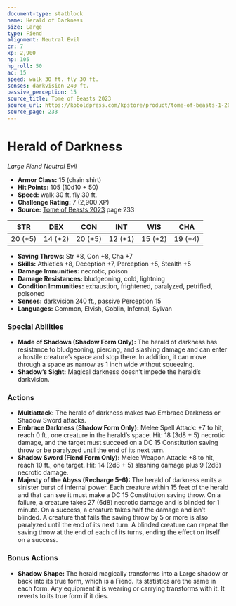 ```yaml
---
document-type: statblock
name: Herald of Darkness
size: Large
type: Fiend
alignment: Neutral Evil
cr: 7
xp: 2,900
hp: 105
hp_roll: 50
ac: 15
speed: walk 30 ft. fly 30 ft.
senses: darkvision 240 ft. 
passive_perception: 15
source_title: Tome of Beasts 2023
source_url: https://koboldpress.com/kpstore/product/tome-of-beasts-1-2023-edition/
source_page: 233
---
```


# Herald of Darkness

*Large* *Fiend* *Neutral Evil*

- **Armor Class:** 15 (chain shirt)
- **Hit Points:** 105 (10d10 + 50)
- **Speed:** walk 30 ft. fly 30 ft.
- **Challenge Rating:** 7 (2,900 XP)
- **Source:** [Tome of Beasts 2023](https://koboldpress.com/kpstore/product/tome-of-beasts-1-2023-edition/) page 233

| STR | DEX | CON | INT | WIS | CHA |
| --- | --- | --- | --- | --- | --- |
| 20 (+5) | 14 (+2) | 20 (+5) | 12 (+1) | 15 (+2) | 19 (+4) |

- **Saving Throws**: Str +8, Con +8, Cha +7
- **Skills:** Athletics +8, Deception +7, Perception +5, Stealth +5
- **Damage Immunities:** necrotic, poison
- **Damage Resistances:** bludgeoning, cold, lightning
- **Condition Immunities:** exhaustion, frightened, paralyzed, petrified, poisoned
- **Senses:** darkvision 240 ft., passive Perception 15
- **Languages:** Common, Elvish, Goblin, Infernal, Sylvan

### Special Abilities

- **Made of Shadows (Shadow Form Only):** The herald of darkness has resistance to bludgeoning, piercing, and slashing damage and can enter a hostile creature’s space and stop there. In addition, it can move through a space as narrow as 1 inch wide without squeezing.
- **Shadow’s Sight:** Magical darkness doesn’t impede the herald’s darkvision.

### Actions

- **Multiattack:** The herald of darkness makes two Embrace Darkness or Shadow Sword attacks.
- **Embrace Darkness (Shadow Form Only):** Melee Spell Attack: +7 to hit, reach 0 ft., one creature in the herald’s space. Hit: 18 (3d8 + 5) necrotic damage, and the target must succeed on a DC 15 Constitution saving throw or be paralyzed until the end of its next turn.
- **Shadow Sword (Fiend Form Only):** Melee Weapon Attack: +8 to hit, reach 10 ft., one target. Hit: 14 (2d8 + 5) slashing damage plus 9 (2d8) necrotic damage.
- **Majesty of the Abyss (Recharge 5–6):** The herald of darkness emits a sinister burst of infernal power. Each creature within 15 feet of the herald and that can see it must make a DC 15 Constitution saving throw. On a failure, a creature takes 27 (6d8) necrotic damage and is blinded for 1 minute. On a success, a creature takes half the damage and isn’t blinded. A creature that fails the saving throw by 5 or more is also paralyzed until the end of its next turn. A blinded creature can repeat the saving throw at the end of each of its turns, ending the effect on itself on a success.

### Bonus Actions

- **Shadow Shape:** The herald magically transforms into a Large shadow or back into its true form, which is a Fiend. Its statistics are the same in each form. Any equipment it is wearing or carrying transforms with it. It reverts to its true form if it dies.
